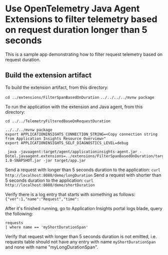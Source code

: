 # Use OpenTelemetry Java Agent Extensions to filter telemetry based on request duration longer than 5 seconds

This is a sample app demonstrating how to filter request telemetry based on request duration.

## Build the extension artifact

To build the extension artifact, from this directory:

`cd ../extensions/FilterSpanBasedOnDuration`
`../../../../mvnw package`

To run the application with the extension and Java agent, from this directory:

`cd ../../TelemetryFilteredBaseOnRequestDuration`

```
../../../mvnw package
export APPLICATIONINSIGHTS_CONNECTION_STRING=<Copy connection string from Application Insights Resource Overview>"
export APPLICATIONINSIGHTS_SELF_DIAGNOSTICS_LEVEL=debug

 java -javaagent:target/agent/applicationinsights-agent.jar -Dotel.javaagent.extensions=../extensions/FilterSpanBasedOnDuration/target/FilterSpanBasedOnDuration-1.0-SNAPSHOT.jar -jar target/app.jar
```

Send a request with longer than 5 seconds duration to the application: `curl http://localhost:8080/demo/longDuration`
Send a request with shorter than 5 seconds duration to the application: `curl http://localhost:8080/demo/shortDuration`

Verify there is a log entry that starts with something as follows:
  `{"ver":1,"name":"Request","time":`

After it's finished running, go to Application Insights portal logs blade, query the following:

  ```kusto
  requests
  | where name == 'myShortDurationSpan'
  ```

Verify that request with longer than 5 seconds duration is not emitted, i.e. requests table should not have any entry with name `myShortDurationSpan` and none with name "myLongDurationSpan".
